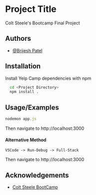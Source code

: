 
# Project Title

Colt Steele's Bootcamp Final Project


## Authors

- [@Brijesh Patel](https://www.github.com/octokatherine)


## Installation

Install Yelp Camp dependencies with npm

```bash
  cd <Project Directory>
  npm install .
```


## Usage/Examples

```javascript
nodemon app.js
```

Then navigate to http://localhost:3000

#### Alternative Method 
```
VSCode -> Run-Debug -> Full-Stack
```
Then navigate to http://localhost:3000
## Acknowledgements

 - [Colt Steele BootCamp](https://www.udemy.com/course/the-web-developer-bootcamp)